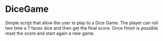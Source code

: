# DiceGame

Simple script that allow the user to play to a Dice Game. The player can roll two time a 7 faces dice and then get the final score.
Once finish is possible reset the score and start again a new game.
